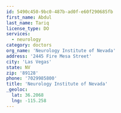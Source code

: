 ```yaml
---
id: 5490c450-9bc0-487b-ad0f-e60f290685fb
first_name: Abdul
last_name: Tariq
license_type: DO
services:
  - neurology
category: doctors
org_name: 'Neurology Institute of Nevada'
address: '2445 Fire Mesa Street'
city: 'Las Vegas'
state: NV
zip: '89128'
phone: '7029985800'
title: 'Neurology Institute of Nevada'
_geoloc:
  lat: 36.2068
  lng: -115.258
---
```


